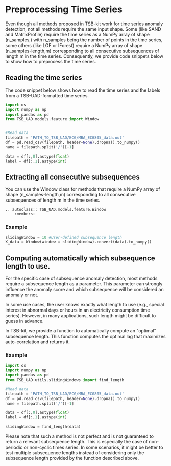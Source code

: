 # Preprocessing Time Series

Even though all methods proposed in TSB-kit work for time series anomaly detection, not all methods require the same input shape. Some (like SAND and MatrixProfile) require the time series as a NumPy array of shape (n\_samples,) with n\_samples being the number of points in the time series, some others (like LOF or IForest) require a NumPy array of shape (n\_samples-length,m) corresponding to all consecutive subsequences of length m in the time series. Consequently, we provide code snippets below to show how to preprocess the time series.


## Reading the time series

The code snippet below shows how to read the time series and the labels from a TSB-UAD-formatted time series.

```python
import os
import numpy as np
import pandas as pd
from TSB_UAD.models.feature import Window


#Read data
filepath = 'PATH_TO_TSB_UAD/ECG/MBA_ECG805_data.out'
df = pd.read_csv(filepath, header=None).dropna().to_numpy()
name = filepath.split('/')[-1]

data = df[:,0].astype(float)
label = df[:,1].astype(int)
```

## Extracting all consecutive subsequences

You can use the Window class for methods that require a NumPy array of shape (n\_samples-length,m) corresponding to all consecutive subsequences of length m in the time series.

```{eval-rst}  
.. autoclass:: TSB_UAD.models.feature.Window
    :members:

```

### Example

```python
slidingWindow = 10 #User-defined subsequence length
X_data = Window(window = slidingWindow).convert(data).to_numpy()
```

## Computing automatically which subsequence length to use.

For the specific case of subsequence anomaly detection, most methods require a subsequence length as a parameter. This parameter can strongly influence the anomaly score and which subsequence will be considered an anomaly or not. 

In some use cases, the user knows exactly what length to use (e.g., special interest in abnormal days or hours in an electricity consumption time series). However, in many applications, such length might be difficult to guess in advance. 

In TSB-kit, we provide a function to automatically compute an "optimal" subsequence length. This function computes the optimal lag that maximizes auto-correlation and returns it. 

### Example

```python
import os
import numpy as np
import pandas as pd
from TSB_UAD.utils.slidingWindows import find_length

#Read data
filepath = 'PATH_TO_TSB_UAD/ECG/MBA_ECG805_data.out'
df = pd.read_csv(filepath, header=None).dropna().to_numpy()
name = filepath.split('/')[-1]

data = df[:,0].astype(float)
label = df[:,1].astype(int)

slidingWindow = find_length(data)
```

Please note that such a method is not perfect and is not guaranteed to return a relevant subsequence length. This is especially the case of non-periodic or non-cyclic times series. In some scenarios, it might be better to test multiple subsequence lengths instead of considering only the subsequence length provided by the function described above.   